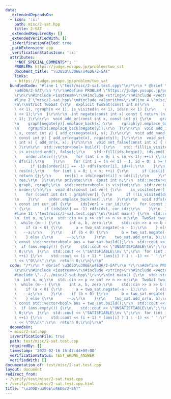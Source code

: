 ```yaml
---
data:
  _extendedDependsOn:
  - icon: ':x:'
    path: misc/2-sat.hpp
    title: 2-SAT
  _extendedRequiredBy: []
  _extendedVerifiedWith: []
  _isVerificationFailed: true
  _pathExtension: cpp
  _verificationStatusIcon: ':x:'
  attributes:
    '*NOT_SPECIAL_COMMENTS*': ''
    PROBLEM: https://judge.yosupo.jp/problem/two_sat
    document_title: "\u305D\u306E\u4ED6/2-SAT"
    links:
    - https://judge.yosupo.jp/problem/two_sat
  bundledCode: "#line 1 \"test/misc/2-sat.test.cpp\"\n/*\r\n * @brief \u305D\u306E\
    \u4ED6/2-SAT\r\n */\r\n#define PROBLEM \"https://judge.yosupo.jp/problem/two_sat\"\
    \r\n\r\n#include <iostream>\r\n#include <string>\r\n#include <vector>\r\n\r\n\
    #line 2 \"misc/2-sat.hpp\"\n#include <algorithm>\r\n#line 4 \"misc/2-sat.hpp\"\
    \n\r\nstruct TwoSat {\r\n  explicit TwoSat(const int n)\r\n      : n(n), graph(n\
    \ << 1), rgraph(n << 1), is_visited(n << 1), ids(n << 1) {\r\n    order.reserve(n\
    \ << 1);\r\n  }\r\n\r\n  int negate(const int x) const { return (n + x) % (n <<\
    \ 1); }\r\n\r\n  void add_or(const int x, const int y) {\r\n    graph[negate(x)].emplace_back(y);\r\
    \n    graph[negate(y)].emplace_back(x);\r\n    rgraph[y].emplace_back(negate(x));\r\
    \n    rgraph[x].emplace_back(negate(y));\r\n  }\r\n\r\n  void add_if(const int\
    \ x, const int y) { add_or(negate(x), y); }\r\n\r\n  void add_nand(const int x,\
    \ const int y) { add_or(negate(x), negate(y)); }\r\n\r\n  void set_true(const\
    \ int x) { add_or(x, x); }\r\n\r\n  void set_false(const int x) { set_true(negate(x));\
    \ }\r\n\r\n  std::vector<bool> build() {\r\n    std::fill(is_visited.begin(),\
    \ is_visited.end(), false);\r\n    std::fill(ids.begin(), ids.end(), -1);\r\n\
    \    order.clear();\r\n    for (int i = 0; i < (n << 1); ++i) {\r\n      if (!is_visited[i])\
    \ dfs(i);\r\n    }\r\n    for (int i = (n << 1) - 1, id = 0; i >= 0; --i) {\r\n\
    \      if (ids[order[i]] == -1) rdfs(order[i], id++);\r\n    }\r\n    std::vector<bool>\
    \ res(n);\r\n    for (int i = 0; i < n; ++i) {\r\n      if (ids[i] == ids[negate(i)])\
    \ return {};\r\n      res[i] = ids[negate(i)] < ids[i];\r\n    }\r\n    return\
    \ res;\r\n  }\r\n\r\n private:\r\n  const int n;\r\n  std::vector<std::vector<int>>\
    \ graph, rgraph;\r\n  std::vector<bool> is_visited;\r\n  std::vector<int> ids,\
    \ order;\r\n\r\n  void dfs(const int ver) {\r\n    is_visited[ver] = true;\r\n\
    \    for (const int dst : graph[ver]) {\r\n      if (!is_visited[dst]) dfs(dst);\r\
    \n    }\r\n    order.emplace_back(ver);\r\n  }\r\n\r\n  void rdfs(const int ver,\
    \ const int cur_id) {\r\n    ids[ver] = cur_id;\r\n    for (const int dst : rgraph[ver])\
    \ {\r\n      if (ids[dst] == -1) rdfs(dst, cur_id);\r\n    }\r\n  }\r\n};\r\n\
    #line 11 \"test/misc/2-sat.test.cpp\"\n\r\nint main() {\r\n  std::string p, cnf;\r\
    \n  int n, m;\r\n  std::cin >> p >> cnf >> n >> m;\r\n  TwoSat two_sat(n);\r\n\
    \  while (m--) {\r\n    int a, b, zero;\r\n    std::cin >> a >> b >> zero;\r\n\
    \    if (a < 0) {\r\n      a = two_sat.negate(-a - 1);\r\n    } else {\r\n   \
    \   --a;\r\n    }\r\n    if (b < 0) {\r\n      b = two_sat.negate(-b - 1);\r\n\
    \    } else {\r\n      --b;\r\n    }\r\n    two_sat.add_or(a, b);\r\n  }\r\n \
    \ const std::vector<bool> ans = two_sat.build();\r\n  std::cout << \"s \";\r\n\
    \  if (ans.empty()) {\r\n    std::cout << \"UNSATISFIABLE\\n\";\r\n    return\
    \ 0;\r\n  }\r\n  std::cout << \"SATISFIABLE\\nv \";\r\n  for (int i = 0; i < n;\
    \ ++i) {\r\n    std::cout << (i + 1) * (ans[i] ? 1 : -1) << ' ';\r\n  }\r\n  std::cout\
    \ << \"0\\n\";\r\n  return 0;\r\n}\r\n"
  code: "/*\r\n * @brief \u305D\u306E\u4ED6/2-SAT\r\n */\r\n#define PROBLEM \"https://judge.yosupo.jp/problem/two_sat\"\
    \r\n\r\n#include <iostream>\r\n#include <string>\r\n#include <vector>\r\n\r\n\
    #include \"../../misc/2-sat.hpp\"\r\n\r\nint main() {\r\n  std::string p, cnf;\r\
    \n  int n, m;\r\n  std::cin >> p >> cnf >> n >> m;\r\n  TwoSat two_sat(n);\r\n\
    \  while (m--) {\r\n    int a, b, zero;\r\n    std::cin >> a >> b >> zero;\r\n\
    \    if (a < 0) {\r\n      a = two_sat.negate(-a - 1);\r\n    } else {\r\n   \
    \   --a;\r\n    }\r\n    if (b < 0) {\r\n      b = two_sat.negate(-b - 1);\r\n\
    \    } else {\r\n      --b;\r\n    }\r\n    two_sat.add_or(a, b);\r\n  }\r\n \
    \ const std::vector<bool> ans = two_sat.build();\r\n  std::cout << \"s \";\r\n\
    \  if (ans.empty()) {\r\n    std::cout << \"UNSATISFIABLE\\n\";\r\n    return\
    \ 0;\r\n  }\r\n  std::cout << \"SATISFIABLE\\nv \";\r\n  for (int i = 0; i < n;\
    \ ++i) {\r\n    std::cout << (i + 1) * (ans[i] ? 1 : -1) << ' ';\r\n  }\r\n  std::cout\
    \ << \"0\\n\";\r\n  return 0;\r\n}\r\n"
  dependsOn:
  - misc/2-sat.hpp
  isVerificationFile: true
  path: test/misc/2-sat.test.cpp
  requiredBy: []
  timestamp: '2022-02-16 15:47:44+09:00'
  verificationStatus: TEST_WRONG_ANSWER
  verifiedWith: []
documentation_of: test/misc/2-sat.test.cpp
layout: document
redirect_from:
- /verify/test/misc/2-sat.test.cpp
- /verify/test/misc/2-sat.test.cpp.html
title: "\u305D\u306E\u4ED6/2-SAT"
---
```

